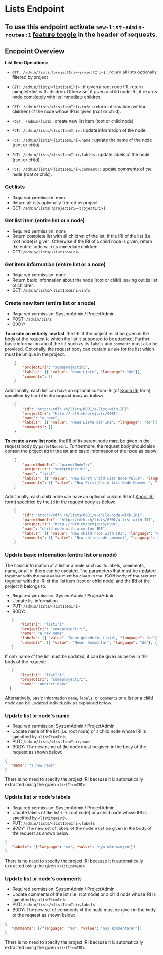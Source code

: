 <!---
Copyright © 2015-2019 the contributors (see Contributors.md).

This file is part of Knora.

Knora is free software: you can redistribute it and/or modify
it under the terms of the GNU Affero General Public License as published
by the Free Software Foundation, either version 3 of the License, or
(at your option) any later version.

Knora is distributed in the hope that it will be useful,
but WITHOUT ANY WARRANTY; without even the implied warranty of
MERCHANTABILITY or FITNESS FOR A PARTICULAR PURPOSE.  See the
GNU Affero General Public License for more details.

You should have received a copy of the GNU Affero General Public
License along with Knora.  If not, see <http://www.gnu.org/licenses/>.
-->

# Lists Endpoint
## To use this endpoint activate `new-list-admin-routes:1` [feature toggle](../feature-toggles.md) in the header of requests.

## Endpoint Overview

**List Item Operations:**

- `GET: /admin/lists[?projectIri=<projectIri>]` : return all lists optionally filtered by project

- `GET: /admin/lists/<listItemIri>` : if given a root node IRI, return complete list with children. 
Otherwise, if given a child node IRI, it returns node completely with its immediate children.

- `GET: /admin/lists/<listItemIri>/info` : return information (without children) of the node whose IRI is given 
(root or child).

- `POST: /admin/lists` : create new list item (root or child node)

- `PUT: /admin/lists/<listItemIri>` : update information of the node.
- `PUT: /admin/lists/<listItemIri>/name` : update the name of the node (root or child).
- `PUT: /admin/lists/<listItemIri>/lables` : update labels of the node (root or child).
- `PUT: /admin/lists/<listItemIri>/comments` : update comments of the node (root or child).

### Get lists

 - Required permission: none
 - Return all lists optionally filtered by project
 - GET: `/admin/lists[?projectIri=<projectIri>]`

### Get list item (entire list or a node)

 - Required permission: none
 - Return complete list with all children of the list, if the IRI of the list (i.e. root node) is given. 
 Otherwise if the IRI of a child node is given, return the entire node with its immediate children.
 - GET: `/admin/lists/<listItemIri>`


### Get item information (entire list or a node)

 - Required permission: none
 - Return basic information about the node (root or child) leaving out its list of children.
 - GET: `/admin/lists/<listItemIri>/info`
 
### Create new item (entire list or a node)

  - Required permission: SystemAdmin / ProjectAdmin
  - POST: `/admin/lists`
  - BODY:
  
**To create an entirely new list**, the IRI of the project must be given in the body of the request to which the list 
is supposed to be attached. 
Further basic information about the list such as its `labels` and `comments` must also be provided. 
Optionally, the request body can contain a `name` for the list which must be unique in the project.

```json
    {
        "projectIri": "someprojectiri",
        "labels": [{ "value": "Neue Liste", "language": "de"}],
        "comments": []
    } 
```

Additionally, each list can have an optional custom IRI (of [Knora IRI](../api-v2/knora-iris.md#iris-for-data) form) specified by the `id` in the request body as below:

```json
    {
        "id": "http://rdfh.ch/lists/0001/a-list-with-IRI",
        "projectIri": "http://rdfh.ch/projects/0001",
        "name": "a name",
        "labels": [{ "value": "Neue Liste mit IRI", "language": "de"}],
        "comments": []
    }
```

**To create a new list node**, the IRI of its parent node must be given in the request body by `parentNodeIri`. 
Furthermore, the request body should also contain the project IRI of the list and basic information of the node as below:

```json
    {
        "parentNodeIri": "parentNodeIri",
        "projectIri": "someprojectiri",
        "name": "first",
        "labels": [{ "value": "New First Child List Node Value", "language": "en"}],
        "comments": [{ "value": "New First Child List Node Comment", "language": "en"}]
    }
```

Additionally, each child node can have an optional custom IRI (of [Knora IRI](../api-v2/knora-iris.md#iris-for-data) form) specified by the `id` in the request body as below:

```json
    {
        "id": "http://rdfh.ch/lists/0001/a-child-node-with-IRI",
        "parentNodeIri": "http://rdfh.ch/lists/0001/a-list-with-IRI",
        "projectIri": "http://rdfh.ch/projects/0001",
        "name": "child node with a custom IRI",
        "labels": [{ "value": "New child node with IRI", "language": "en"}],
        "comments": [{ "value": "New child node comment", "language": "en"}]
    }
```

### Update basic information (entire list or a node)
The basic information of a list or a node such as its labels, comments, name, or all of them can be updated. The parameters that 
must be updated together with the new value must be given in the JSON body of the request together with the IRI of the 
list item (root or child node) and the IRI of the project it belongs to. 

 - Required permission: SystemAdmin / ProjectAdmin
 - Update list information
 - PUT: `/admin/lists/<listItemIri>`
 - BODY:
 
```json
   {
       "listIri": "listIri",
       "projectIri": "someprojectiri",
       "name": "a new name",
       "labels": [{ "value": "Neue geönderte Liste", "language": "de"}, { "value": "Changed list", "language": "en"}],
       "comments": [{ "value": "Neuer Kommentar", "language": "de"}, { "value": "New comment", "language": "en"}]
   }
```
If only name of the list must be updated, it can be given as below in the body of the request:

```json
   {
       "listIri": "listIri",
       "projectIri": "someprojectiri",
       "name": "another name"
  }
```

Alternatively, basic information `name`, `labels`, or `comments` or a list or a child node can be updated individually 
as explained below.

### Update list or node's name

 - Required permission: SystemAdmin / ProjectAdmin
 - Update name of the list (i.e. root node) or a child node whose IRI is specified by `<listItemIri>`.
 - PUT: `/admin/lists/<listItemIri>/name`
 - BODY:
 The new name of the node must be given in the body of the request as shown below:
 ```json
{
    "name": "a new name"
}
```
There is no need to specify the project IRI because it is automatically extracted using the given `<listItemIRI>`.

### Update list or node's labels

 - Required permission: SystemAdmin / ProjectAdmin
 - Update labels of the list (i.e. root node) or a child node whose IRI is specified by `<listItemIri>`.
 - PUT: `/admin/lists/<listItemIri>/labels`
 - BODY:
 The new set of labels of the node must be given in the body of the request as shown below:
 ```json
{
    "labels": [{"language": "se", "value": "nya märkningen"}]
}
```
There is no need to specify the project IRI because it is automatically extracted using the given `<listItemIRI>`.

### Update list or node's comments

 - Required permission: SystemAdmin / ProjectAdmin
 - Update comments of the list (i.e. root node) or a child node whose IRI is specified by `<listItemIri>`.
 - PUT: `/admin/lists/<listItemIri>/labels`
 - BODY:
 The new set of comments of the node must be given in the body of the request as shown below:
 ```json
{
    "comments": [{"language": "se", "value": "nya kommentarer"}]
}
```
There is no need to specify the project IRI because it is automatically extracted using the given `<listItemIRI>`.

